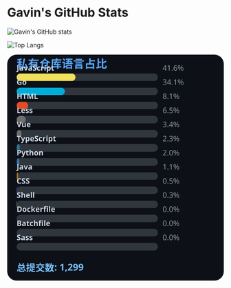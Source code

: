 # Gavin's GitHub Stats

![Gavin's GitHub stats](https://github-readme-stats.vercel.app/api?username=gavinhaydy&show_icons=true&theme=tokyonight)

![Top Langs](https://github-readme-stats.vercel.app/api/top-langs/?username=gavinhaydy&layout=compact)

















































<!-- PRIVATE_STATS_START -->
![私有仓库统计](./.github/private-stats.svg)
<!-- PRIVATE_STATS_END -->
















































